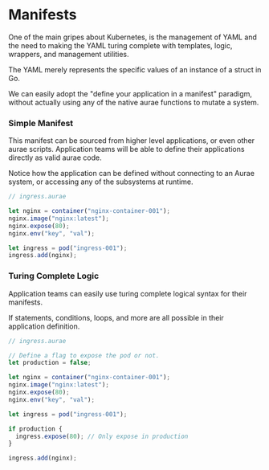 # Manifests

One of the main gripes about Kubernetes, is the management of YAML and the need to making the YAML turing complete with templates, logic, wrappers, and management utilities.

The YAML merely represents the specific values of an instance of a struct in Go.

We can easily adopt the "define your application in a manifest" paradigm, without actually using any of the native aurae functions to mutate a system.

### Simple Manifest

This manifest can be sourced from higher level applications, or even other aurae scripts.
Application teams will be able to define their applications directly as valid aurae code.

Notice how the application can be defined without connecting to an Aurae system, or accessing any of the subsystems at runtime.

```typescript
// ingress.aurae

let nginx = container("nginx-container-001");
nginx.image("nginx:latest");
nginx.expose(80);
nginx.env("key", "val");

let ingress = pod("ingress-001");
ingress.add(nginx);

```

### Turing Complete Logic

Application teams can easily use turing complete logical syntax for their manifests. 

If statements, conditions, loops, and more are all possible in their application definition.

```typescript
// ingress.aurae

// Define a flag to expose the pod or not.
let production = false;

let nginx = container("nginx-container-001");
nginx.image("nginx:latest");
nginx.expose(80);
nginx.env("key", "val");

let ingress = pod("ingress-001");

if production {
  ingress.expose(80); // Only expose in production
}

ingress.add(nginx);

```
